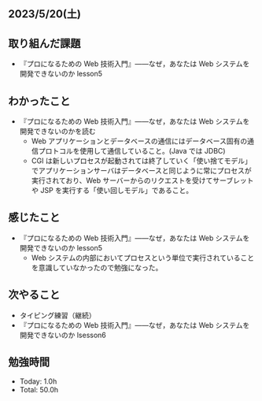 ## 2023/5/20(土)

## 取り組んだ課題

- 『プロになるための Web 技術入門』――なぜ，あなたは Web システムを開発できないのか lesson5

## わかったこと

- 『プロになるための Web 技術入門』――なぜ，あなたは Web システムを開発できないのかを読む
  - Web アプリケーションとデータベースの通信にはデータベース固有の通信プロトコルを使用して通信していること。(Java では JDBC)
  - CGI は新しいプロセスが起動されては終了していく「使い捨てモデル」でアプリケーションサーバはデータベースと同じように常にプロセスが実行されており、Web サーバーからのリクエストを受けてサーブレットや JSP を実行する「使い回しモデル」であること。

## 感じたこと

- 『プロになるための Web 技術入門』――なぜ，あなたは Web システムを開発できないのか lesson5
  - Web システムの内部においてプロセスという単位で実行されていることを意識していなかったので勉強になった。

## 次やること

- タイピング練習（継続）
- 『プロになるための Web 技術入門』――なぜ，あなたは Web システムを開発できないのか lsesson6

## 勉強時間

- Today: 1.0h
- Total: 50.0h
